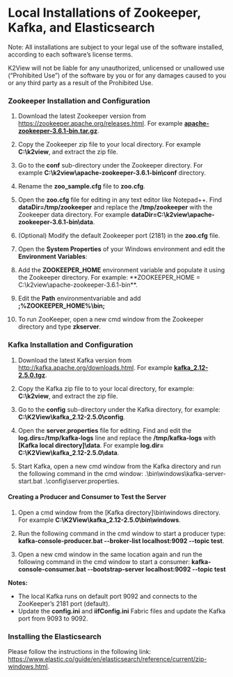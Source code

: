 # Local Installations of Zookeeper, Kafka, and Elasticsearch

Note: All installations are subject to your legal use of the software installed, according to each software’s license terms.

K2View will not be liable for any unauthorized, unlicensed or unallowed use (“Prohibited Use”) of the software by you or for any damages caused to you or any third party as a result of the Prohibited Use.

### **Zookeeper Installation and Configuration** 

1.  Download  the  latest Zookeeper version from https://zookeeper.apache.org/releases.html. For example [**apache-zookeeper-3.6.1-bin.tar.gz**](https://eur03.safelinks.protection.outlook.com/?url=http%3A%2F%2Farchive.apache.org%2Fdist%2Fzookeeper%2Fzookeeper-3.6.1%2Fapache-zookeeper-3.6.1-bin.tar.gz&data=02|01|tali.einhorn%40k2view.com|e467cadc9c524812a6df08d86a02b5ce|994f176e677549549f9e0c719b5e9ca0|1|0|637375907175544494&sdata=AgNFm8tEyEyNBi6ROZs67s%2BvqcgF8pgQ4zUtiS6crHk%3D&reserved=0).

2.  Copy the Zookeeper zip file to your local directory. For example **C:\k2view**, and extract the zip file.

3.  Go to the **conf** sub-directory under the Zookeeper directory. For example **C:\k2view\apache-zookeeper-3.6.1-bin\conf** directory. 

4.  Rename the **zoo_sample.cfg** file to **zoo.cfg**.
5.  Open the **zoo.cfg** file for editing in any text editor like Notepad++. Find **dataDir=/tmp/zookeeper** and replace the **/tmp/zookeeper** with the Zookeeper data directory. For example **dataDir=C:\k2view\apache-zookeeper-3.6.1-bin\data**. 

6. (Optional) Modify the default Zookeeper port (2181) in the **zoo.cfg** file.

7.  Open the **System Properties** of your Windows environment and edit the **Environment Variables**:

8. Add the **ZOOKEEPER_HOME** environment variable and populate it using the Zookeeper directory. For example: **ZOOKEEPER_HOME = C:\k2view\apache-zookeeper-3.6.1-bin\**.

9. Edit the **Path** environmentvariable and add **;%ZOOKEEPER_HOME%\bin;** 

10. To run ZooKeeper, open a new cmd window from the Zookeeper directory and type **zkserver**.

  

### **Kafka Installation and Configuration**  

1.  Download the latest Kafka version from http://kafka.apache.org/downloads.html. For example [**kafka_2.12-2.5.0.tgz**](https://eur03.safelinks.protection.outlook.com/?url=http%3A%2F%2Fapache.spd.co.il%2Fkafka%2F2.5.0%2Fkafka_2.12-2.5.0.tgz&data=02|01|tali.einhorn%40k2view.com|e467cadc9c524812a6df08d86a02b5ce|994f176e677549549f9e0c719b5e9ca0|1|0|637375907175564482&sdata=ERKF0Gv2B3pEClzy0rHUb7pETIYlfsFzyNU5Q8arRtk%3D&reserved=0).

2.  Copy the Kafka zip file to  to your local directory, for example: **C:\k2view**, and extract the zip file. 
3.  Go to the **config** sub-directory under the Kafka directory, for example: **C:\K2View\kafka_2.12-2.5.0\config**. 
4.  Open the **server.properties** file for editing. Find and edit the **log.dirs=/tmp/kafka-logs** line and replace the **/tmp/kafka-logs** with **[Kafka local directory]\data**. For example **log.dir= C:\K2View\kafka_2.12-2.5.0\data**.
4.  Start Kafka, open a new cmd window from the Kafka directory and run the following command in the cmd window: .\bin\windows\kafka-server-start.bat .\config\server.properties.

  

#### **Creating a Producer and Consumer to Test the Server** 

1.  Open a cmd window from the [Kafka directory]\bin\windows directory. For example **C:\K2View\kafka_2.12-2.5.0\bin\windows**.
2.  Run the following command in the cmd window to start a producer type:
    **kafka-console-producer.bat --broker-list localhost:9092 --topic test**.

3.  Open a new cmd window in the same location again and run the following command in the cmd window to start a consumer:
   **kafka-console-consumer.bat --bootstrap-server localhost:9092 --topic test**

 **Notes:**

- The local Kafka runs on default port 9092 and connects to the ZooKeeper’s 2181 port (default).
- Update the **config.ini** and **iifConfig.ini** Fabric files and update the Kafka port from 9093 to 9092.

### Installing the Elasticsearch 

Please follow the instructions in the following link:  https://www.elastic.co/guide/en/elasticsearch/reference/current/zip-windows.html.
